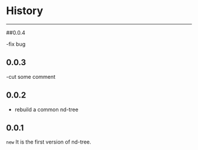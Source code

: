 # History

---
##0.0.4

-fix bug

## 0.0.3

-cut some comment

## 0.0.2

- rebuild a common nd-tree

## 0.0.1

`new` It is the first version of nd-tree.
